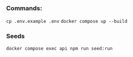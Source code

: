 ### Commands:

`cp .env.example .env`
`docker compose up --build`

### Seeds
`docker compose exec api npm run seed:run`